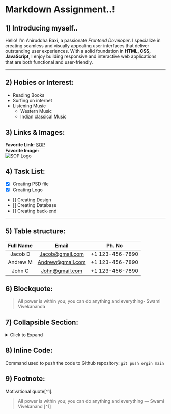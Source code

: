 # Markdown Assignment..!

## 1) Introducing myself..

Hello! I’m Aniruddha Baxi, a passionate _Frontend Developer_.
I specialize in creating seamless and visually appealing user interfaces that deliver outstanding user experiences. With a solid foundation in **HTML, CSS, JavaScript**, I enjoy building responsive and interactive web applications that are both functional and user-friendly. <br>

---

## 2) Hobies or Interest:

- Reading Books
- Surfing on internet
- Listening Music
  - Western Music
  - Indian classical Music

## 3) Links & Images:

**Favorite Link:** [SOP](https://school.mildredgroup.com/)
<br>
**Favorite Image:** <br>![SOP Logo](https://school.mildredgroup.com/img/school.png "School of programming")

## 4) Task List:

- [x] Creating PSD file
- [x] Creating Logo
- [] Creating Design
- [] Creating Database
- [] Creating back-end

---

## 5) Table structure:

| **Full Name** |    **Email**     |   **Ph. No**    |
| :-----------: | :--------------: | :-------------: |
|    Jacob D    | Jacob@gmail.com  | +1 123-456-7890 |
|   Andrew M    | Andrew@gmail.com | +1 123-456-7890 |
|    John C     |  John@gmail.com  | +1 123-456-7890 |

## 6) Blockquote:

> All power is within you; you can do anything and everything- Swami Vivekananda <br>

## 7) Collapsible Section:

<!DOCTYPE html>
<html lang="en">
<head>
    <meta charset="UTF-8">
    <meta name="viewport" content="width=device-width, initial-scale=1.0">
</head>
<body>
    <details>
        <summary>Click to Expand</summary>
        <p>Hello! I’m Aniruddha Baxi, a passionate Frontend Developer. I specialize in creating seamless and visually appealing user interfaces that deliver outstanding user experiences. </p>
        <p>With a solid foundation in HTML, CSS, JavaScript, I enjoy building responsive and interactive web applications that are both functional and user-friendly.</p>
    </details>
</body>
</html>

## 8) Inline Code:

Command used to push the code to Github repository: `git push orgin main`

## 9) Footnote:

Motivational quote[^1].

> All power is within you; you can do anything and everything
> — Swami Vivekanand [^1]

>
